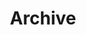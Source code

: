 ---
title: "Archive"
layout: "archives"
url: "/archives"
summary: "archives"
cover:
  image: https://spcdn.pages.dev/archives.webp
  alt: Blog Archive
  hidden: true
  hiddenInList: false
  hiddenInSingle: false
---